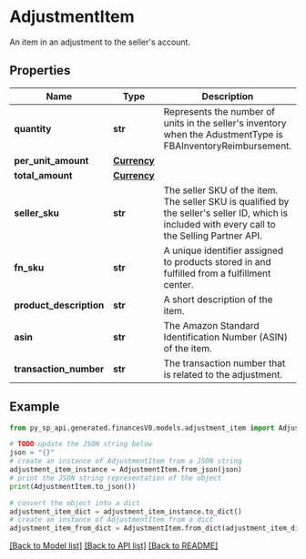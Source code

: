 # AdjustmentItem

An item in an adjustment to the seller's account.

## Properties

Name | Type | Description | Notes
------------ | ------------- | ------------- | -------------
**quantity** | **str** | Represents the number of units in the seller&#39;s inventory when the AdustmentType is FBAInventoryReimbursement. | [optional] 
**per_unit_amount** | [**Currency**](Currency.md) |  | [optional] 
**total_amount** | [**Currency**](Currency.md) |  | [optional] 
**seller_sku** | **str** | The seller SKU of the item. The seller SKU is qualified by the seller&#39;s seller ID, which is included with every call to the Selling Partner API. | [optional] 
**fn_sku** | **str** | A unique identifier assigned to products stored in and fulfilled from a fulfillment center. | [optional] 
**product_description** | **str** | A short description of the item. | [optional] 
**asin** | **str** | The Amazon Standard Identification Number (ASIN) of the item. | [optional] 
**transaction_number** | **str** | The transaction number that is related to the adjustment. | [optional] 

## Example

```python
from py_sp_api.generated.financesV0.models.adjustment_item import AdjustmentItem

# TODO update the JSON string below
json = "{}"
# create an instance of AdjustmentItem from a JSON string
adjustment_item_instance = AdjustmentItem.from_json(json)
# print the JSON string representation of the object
print(AdjustmentItem.to_json())

# convert the object into a dict
adjustment_item_dict = adjustment_item_instance.to_dict()
# create an instance of AdjustmentItem from a dict
adjustment_item_from_dict = AdjustmentItem.from_dict(adjustment_item_dict)
```
[[Back to Model list]](../README.md#documentation-for-models) [[Back to API list]](../README.md#documentation-for-api-endpoints) [[Back to README]](../README.md)


